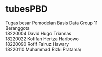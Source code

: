 # tubesPBD
Tugas besar Pemodelan Basis Data Group 11\
Beranggota\
18220004  David Hugo Triannas\
18220022  Kofifan Hertza Haribowo\
18220090  Rofif Fairuz Hawary\
18220110  Muhammad Rizki Pratama\
